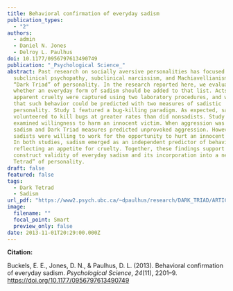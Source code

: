 ```yaml
---
title: Behavioral confirmation of everyday sadism
publication_types:
  - "2"
authors:
  - admin
  - Daniel N. Jones
  - Delroy L. Paulhus
doi: 10.1177/0956797613490749
publication: "_Psychological Science_"
abstract: Past research on socially aversive personalities has focused on
  subclinical psychopathy, subclinical narcissism, and Machiavellianism—the
  “Dark Triad” of personality. In the research reported here, we evaluated
  whether an everyday form of sadism should be added to that list. Acts of
  apparent cruelty were captured using two laboratory procedures, and we showed
  that such behavior could be predicted with two measures of sadistic
  personality. Study 1 featured a bug-killing paradigm. As expected, sadists
  volunteered to kill bugs at greater rates than did nonsadists. Study 2
  examined willingness to harm an innocent victim. When aggression was easy,
  sadism and Dark Triad measures predicted unprovoked aggression. However, only
  sadists were willing to work for the opportunity to hurt an innocent person.
  In both studies, sadism emerged as an independent predictor of behavior
  reflecting an appetite for cruelty. Together, these findings support the
  construct validity of everyday sadism and its incorporation into a new “Dark
  Tetrad” of personality.
draft: false
featured: false
tags:
  - Dark Tetrad
  - Sadism
url_pdf: "https://www2.psych.ubc.ca/~dpaulhus/research/DARK_TRIAD/ARTICLES/PS.2013.Buckels-Jones-Paulhus.pdf"
image:
  filename: ""
  focal_point: Smart
  preview_only: false
date: 2013-11-01T20:29:00.000Z
---
```

**Citation:**

Buckels, E. E., Jones, D. N., & Paulhus, D. L. (2013). Behavioral confirmation of everyday sadism. *Psychological Science*, *24*(11), 2201–9. https://doi.org/10.1177/0956797613490749
